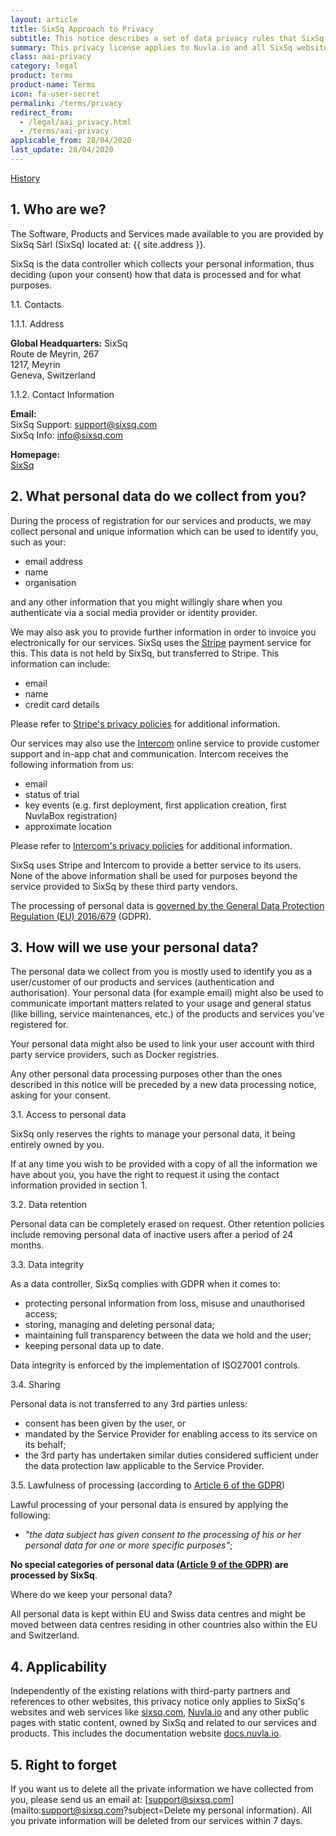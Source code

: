 ```yaml
---
layout: article
title: SixSq Approach to Privacy
subtitle: This notice describes a set of data privacy rules that SixSq commits to in the context of the Nuvla.io service operations, in compliance GDPR and Swiss data privacy law.
summary: This privacy license applies to Nuvla.io and all SixSq websites and services.
class: aai-privacy
category: legal
product: terms
product-name: Terms
icon: fa-user-secret
permalink: /terms/privacy
redirect_from:
  - /legal/aai_privacy.html
  - /terms/aai-privacy
applicable_from: 28/04/2020
last_update: 28/04/2020
---
```


[History](https://github.com/SixSq/sixsq.github.com/commits/master/_terms/legal-aai-privacy-policy.md)

1\. Who are we?
---  

The Software, Products and Services made available to you are provided by SixSq Sàrl (SixSq) located at: {{ site.address }}. 

SixSq is the data controller which collects your personal information, thus deciding (upon your consent) how that data is processed and for what purposes. 


1.1. Contacts

1.1.1. Address

**Global Headquarters:**
SixSq <br>
Route de Meyrin, 267 <br>
1217, Meyrin <br>
Geneva, Switzerland <br>


1.1.2. Contact Information

**Email:** <br>
SixSq Support: support@sixsq.com <br>
SixSq Info: info@sixsq.com

**Homepage:** <br>
[SixSq](https://sixsq.com "SixSq's Homepage")


2\. What personal data do we collect from you?
---  

During the process of registration for our services and products, we may collect personal and unique information which can be used to identify you, such as your:

- email address
- name
- organisation

and any other information that you might willingly share when you authenticate via a social media provider or identity provider.

We may also ask you to provide further information in order to invoice you electronically for our services. SixSq uses the [Stripe](https://stripe.com) payment service for this. This data is not held by SixSq, but transferred to Stripe. This information can include:

- email
- name
- credit card details

Please refer to [Stripe's privacy policies](https://stripe.com/en-ch/privacy) for additional information.

Our services may also use the [Intercom](https://www.intercom.com) online service to provide customer support and in-app chat and communication. Intercom receives the following information from us:

- email
- status of trial
- key events (e.g. first deployment, first application creation, first NuvlaBox registration)
- approximate location

Please refer to [Intercom's privacy policies](https://www.intercom.com/legal/privacy) for additional information.

SixSq uses Stripe and Intercom to provide a better service to its users. None of the above information shall be used for purposes beyond the service provided to SixSq by these third party vendors. 

The processing of personal data is [governed by the General Data Protection Regulation (EU) 2016/679](https://eur-lex.europa.eu/legal-content/EN/TXT/?uri=celex:32016R0679) (GDPR).


3\. How will we use your personal data?
---  

The personal data we collect from you is mostly used to identify you as a user/customer of our products and services (authentication and authorisation). Your personal data (for example email) might also be used to communicate important matters related to your usage and general status (like billing, service maintenances, etc.) of the products and services you've registered for.

Your personal data might also be used to link your user account with third party service providers, such as Docker registries.

Any other personal data processing purposes other than the ones described in this notice will be preceded by a new data processing notice, asking for your consent.

3.1. Access to personal data

SixSq only reserves the rights to manage your personal data, it being entirely owned by you.

If at any time you wish to be provided with a copy of all the information we have about you, you have the right to request it using the contact information provided in section 1.

3.2. Data retention

Personal data can be completely erased on request. Other retention policies include removing personal data of inactive users after a period of 24 months.

3.3. Data integrity

As a data controller, SixSq complies with GDPR when it comes to:
 - protecting personal information from loss, misuse and unauthorised access;
 - storing, managing and deleting personal data;
 - maintaining full transparency between the data we hold and the user;
 - keeping personal data up to date.

Data integrity is enforced by the implementation of ISO27001 controls.

3.4. Sharing

Personal data is not transferred to any 3rd parties unless:

 - consent has been given by the user, or
 - mandated by the Service Provider for enabling access to its service on its behalf;
 - the 3rd party has undertaken similar duties considered sufficient under the data protection law applicable to the Service Provider.

3.5. Lawfulness of processing (according to [Article 6 of the GDPR](http://www.privacy-regulation.eu/en/article-6-lawfulness-of-processing-GDPR.htm))

Lawful processing of your personal data is ensured by applying the following:

 - _"the data subject has given consent to the processing of his or her personal data for one or more specific purposes"_;

**No special categories of personal data ([Article 9 of the GDPR](http://www.privacy-regulation.eu/en/article-9-processing-of-special-categories-of-personal-data-GDPR.htm)) are processed by SixSq**.

Where do we keep your personal data?

All personal data is kept within EU and Swiss data centres and might be moved between data centres residing in other countries also within the EU and Switzerland.


4\. Applicability 
---

Independently of the existing relations with third-party partners and references to other websites, this privacy notice only applies to SixSq's websites and web services like [sixsq.com](https://sixsq.com), [Nuvla.io](https://nuvla.io) and any other public pages with static content, owned by SixSq and related to our services and products. This includes the documentation website [docs.nuvla.io](https://docs.nuvla.io).

5\. Right to forget
---

If you want us to delete all the private information we have collected from you, please send us an email at: [support@sixsq.com](mailto:support@sixsq.com?subject=Delete my personal information).  All you private information will be deleted from our services within 7 days.
